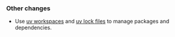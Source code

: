 ### Other changes

- Use [uv workspaces](https://docs.astral.sh/uv/concepts/projects/workspaces/) and [uv lock files](https://docs.astral.sh/uv/concepts/projects/sync/) to manage packages and dependencies.
